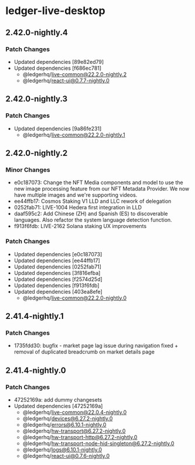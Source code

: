 # ledger-live-desktop

## 2.42.0-nightly.4

### Patch Changes

- Updated dependencies [89e82ed79]
- Updated dependencies [f686ec781]
  - @ledgerhq/live-common@22.2.0-nightly.2
  - @ledgerhq/react-ui@0.7.7-nightly.0

## 2.42.0-nightly.3

### Patch Changes

- Updated dependencies [9a86fe231]
  - @ledgerhq/live-common@22.2.0-nightly.1

## 2.42.0-nightly.2

### Minor Changes

- e0c187073: Change the NFT Media components and model to use the new image processing feature from our NFT Metadata Provider. We now have multiple images and we're supporting videos.
- ee44ffb17: Cosmos Staking V1 LLD and LLC rework of delegation
- 0252fab71: LIVE-1004 Hedera first integration in LLD
- daaf595c2: Add Chinese (ZH) and Spanish (ES) to discoverable languages. Also refactor the system language detection function.
- f913f6fdb: LIVE-2162 Solana staking UX improvements

### Patch Changes

- Updated dependencies [e0c187073]
- Updated dependencies [ee44ffb17]
- Updated dependencies [0252fab71]
- Updated dependencies [3f816efba]
- Updated dependencies [f2574d25d]
- Updated dependencies [f913f6fdb]
- Updated dependencies [403ea8efe]
  - @ledgerhq/live-common@22.2.0-nightly.0

## 2.41.4-nightly.1

### Patch Changes

- 1735fdd30: bugfix - market page lag issue during navigation fixed + removal of duplicated breadcrumb on market details page

## 2.41.4-nightly.0

### Patch Changes

- 47252169a: add dummy changesets
- Updated dependencies [47252169a]
  - @ledgerhq/live-common@22.0.4-nightly.0
  - @ledgerhq/devices@6.27.2-nightly.0
  - @ledgerhq/errors@6.10.1-nightly.0
  - @ledgerhq/hw-transport@6.27.2-nightly.0
  - @ledgerhq/hw-transport-http@6.27.2-nightly.0
  - @ledgerhq/hw-transport-node-hid-singleton@6.27.2-nightly.0
  - @ledgerhq/logs@6.10.1-nightly.0
  - @ledgerhq/react-ui@0.7.6-nightly.0

